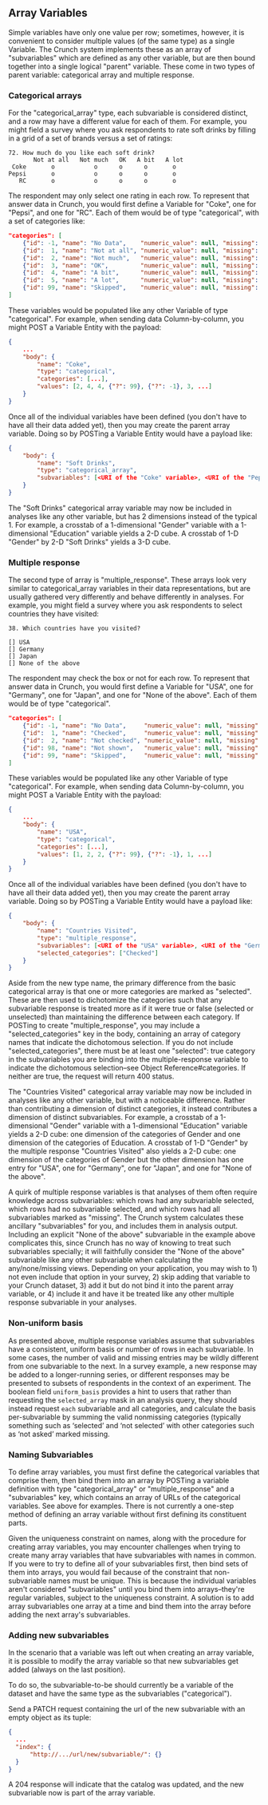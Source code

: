 ## Array Variables

Simple variables have only one value per row; sometimes, however, it is convenient to consider multiple values (of the same type) as a single Variable. The Crunch system implements these as an array of "subvariables" which are defined as any other variable, but are then bound together into a single logical "parent" variable. These come in two types of parent variable: categorical array and multiple response.

### Categorical arrays

For the "categorical_array" type, each subvariable is considered distinct, and a row may have a different value for each of them. For example, you might field a survey where you ask respondents to rate soft drinks by filling in a grid of a set of brands versus a set of ratings:

```
72. How much do you like each soft drink?
       Not at all   Not much   OK   A bit   A lot
 Coke       o           o      o      o       o
Pepsi       o           o      o      o       o
   RC       o           o      o      o       o
```

The respondent may only select one rating in each row. To represent that answer data in Crunch, you would first define a Variable for "Coke", one for "Pepsi", and one for "RC". Each of them would be of type "categorical", with a set of categories like:

```json
"categories": [
    {"id": -1, "name": "No Data",    "numeric_value": null, "missing":  true},
    {"id":  1, "name": "Not at all", "numeric_value": null, "missing": false},
    {"id":  2, "name": "Not much",   "numeric_value": null, "missing": false},
    {"id":  3, "name": "OK",         "numeric_value": null, "missing": false},
    {"id":  4, "name": "A bit",      "numeric_value": null, "missing": false},
    {"id":  5, "name": "A lot",      "numeric_value": null, "missing": false},
    {"id": 99, "name": "Skipped",    "numeric_value": null, "missing":  true}
]
```

These variables would be populated like any other Variable of type "categorical". For example, when sending data Column-by-column, you might POST a Variable Entity with the payload:

```json
{
    ...
    "body": {
        "name": "Coke",
        "type": "categorical",
        "categories": [...],
        "values": [2, 4, 4, {"?": 99}, {"?": -1}, 3, ...]
    }
}
```

Once all of the individual variables have been defined (you don't have to have all their data added yet), then you may create the parent array variable. Doing so by POSTing a Variable Entity would have a payload like:

```json
{
    "body": {
        "name": "Soft Drinks",
        "type": "categorical_array",
        "subvariables": [<URI of the "Coke" variable>, <URI of the "Pepsi" variable>, <URI of the "RC" variable>]
    }
}
```

The "Soft Drinks" categorical array variable may now be included in analyses like any other variable, but has 2 dimensions instead of the typical 1. For example, a crosstab of a 1-dimensional "Gender" variable with a 1-dimensional "Education" variable yields a 2-D cube. A crosstab of 1-D "Gender" by 2-D "Soft Drinks" yields a 3-D cube.

### Multiple response
The second type of array is "multiple_response". These arrays look very similar to categorical_array variables in their data representations, but are usually gathered very differently and behave differently in analyses. For example, you might field a survey where you ask respondents to select countries they have visited:

```
38. Which countries have you visited?

[] USA
[] Germany
[] Japan
[] None of the above 
```

The respondent may check the box or not for each row. To represent that answer data in Crunch, you would first define a Variable for "USA", one for "Germany", one for "Japan", and one for "None of the above". Each of them would be of type "categorical".

```json
"categories": [
    {"id": -1, "name": "No Data",     "numeric_value": null, "missing":  true},
    {"id":  1, "name": "Checked",     "numeric_value": null, "missing": false},
    {"id":  2, "name": "Not checked", "numeric_value": null, "missing": false},
    {"id": 98, "name": "Not shown",   "numeric_value": null, "missing":  true},
    {"id": 99, "name": "Skipped",     "numeric_value": null, "missing":  true}
]
```

These variables would be populated like any other Variable of type "categorical". For example, when sending data Column-by-column, you might POST a Variable Entity with the payload:

```json
{
    ...
    "body": {
        "name": "USA",
        "type": "categorical",
        "categories": [...],
        "values": [1, 2, 2, {"?": 99}, {"?": -1}, 1, ...]
    }
}
```

Once all of the individual variables have been defined (you don't have to have all their data added yet), then you may create the parent array variable. Doing so by POSTing a Variable Entity would have a payload like:

```json
{
    "body": {
        "name": "Countries Visited",
        "type": "multiple_response",
        "subvariables": [<URI of the "USA" variable>, <URI of the "Germany" variable>, <URI of the "Japan" variable>],
        "selected_categories": ["Checked"]
    }
}
```

Aside from the new type name, the primary difference from the basic categorical array is that one or more categories are marked as "selected". These are then used to dichotomize the categories such that any subvariable response is treated more as if it were true or false (selected or unselected) than maintaining the difference between each category. If POSTing to create "multiple_response", you may include a "selected_categories" key in the body, containing an array of category names that indicate the dichotomous selection. If you do not include "selected_categories", there must be at least one "selected": true category in the subvariables you are binding into the multiple-response variable to indicate the dichotomous selection–see Object Reference#categories. If neither are true, the request will return 400 status.

The "Countries Visited" categorical array variable may now be included in analyses like any other variable, but with a noticeable difference. Rather than contributing a dimension of distinct categories, it instead contributes a dimension of distinct subvariables. For example, a crosstab of a 1-dimensional "Gender" variable with a 1-dimensional "Education" variable yields a 2-D cube: one dimension of the categories of Gender and one dimension of the categories of Education. A crosstab of 1-D "Gender" by the multiple response "Countries Visited" also yields a 2-D cube: one dimension of the categories of Gender but the other dimension has one entry for "USA", one for "Germany", one for "Japan", and one for "None of the above".

A quirk of multiple response variables is that analyses of them often require knowledge across subvariables: which rows had any subvariable selected, which rows had no subvariable selected, and which rows had all subvariables marked as "missing". The Crunch system calculates these ancillary "subvariables" for you, and includes them in analysis output. Including an explicit "None of the above" subvariable in the example above complicates this, since Crunch has no way of knowing to treat such subvariables specially; it will faithfully consider the "None of the above" subvariable like any other subvariable when calculating the any/none/missing views. Depending on your application, you may wish to 1) not even include that option in your survey, 2) skip adding that variable to your Crunch dataset, 3) add it but do not bind it into the parent array variable, or 4) include it and have it be treated like any other multiple response subvariable in your analyses.

### Non-uniform basis

As presented above, multiple response variables assume that subvariables have a consistent, uniform basis or number of rows in each subvariable. In some cases, the number of valid and missing entries may be wildly different from one subvariable to the next. In a survey example, a new response may be added to a longer-running series, or different responses may be presented to subsets of respondents in the context of an experiment. The boolean field `uniform_basis` provides a hint to users that rather than requesting the `selected_array` mask in an analysis query, they should instead request `each` subvariable and all categories, and calculate the basis per-subvariable by summing the valid nonmissing categories (typically something such as ‘selected’ and ‘not selected’ with other categories such as ‘not asked’ marked missing.

### Naming Subvariables

To define array variables, you must first define the categorical variables that comprise them, then bind them into an array by POSTing a variable definition with type "categorical_array" or "multiple_response" and a "subvariables" key, which contains an array of URLs of the categorical variables. See above for examples. There is not currently a one-step method of defining an array variable without first defining its constituent parts. 

Given the uniqueness constraint on names, along with the procedure for creating array variables, you may encounter challenges when trying to create many array variables that have subvariables with names in common. If you were to try to define all of your subvariables first, then bind sets of them into arrays, you would fail because of the constraint that non-subvariable names must be unique. This is because the individual variables aren't considered "subvariables" until you bind them into arrays–they're regular variables, subject to the uniqueness constraint. A solution is to add array subvariables one array at a time and bind them into the array before adding the next array's subvariables.

### Adding new subvariables

In the scenario that a variable was left out when creating an array variable, it is possible to modify the array variable so that new subvariables get added (always on the last position).

To do so, the subvariable-to-be should currently be a variable of the dataset and have the same type as the subvariables ("categorical").

Send a PATCH request containing the url of the new subvariable with an empty object as its tuple:

```json
{
  ...
  "index": {
      "http://.../url/new/subvariable/": {}
  }
}
```

A 204 response will indicate that the catalog was updated, and the new subvariable now is part of the array variable.
